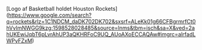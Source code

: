 [Logo af Basketball holdet Houston Rockets] (https://www.google.com/search?q=rockets&rlz=1C1NDCM_daDK702DK702&sxsrf=ALeKk01g66CFBgrmrfCt0hVvImNWGG9kzg:1598528028485&source=lnms&tbm=isch&sa=X&ved=2ahUKEwiJqbT6pLvrAhUP3aQKHRFoC9UQ_AUoAXoECCAQAw#imgrc=alrfadLWPyFZxM)
